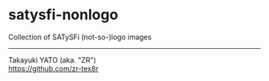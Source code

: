 satysfi-nonlogo
===============

Collection of SATySFi (not-so-)logo images


--------------------
Takayuki YATO (aka. "ZR")  
https://github.com/zr-tex8r
